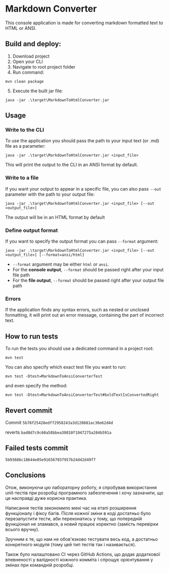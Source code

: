 # Markdown Converter

This console application is made for converting markdown formatted text to HTML or ANSI.

## Build and deploy:

1. Download project
2. Open your CLI
3. Navigate to root project folder
4. Run command:

```
mvn clean package
```
5. Execute the built jar file:

```
java -jar .\target\MarkdownToHtmlConverter.jar
```

## Usage
### Write to the CLI
To use the application you should pass the path to your input text (or .md) file as a parameter:

```
java -jar .\target\MarkdownToHtmlConverter.jar <input_file>
```

This will print the output to the CLI in an ANSI format by default.

### Write to a file
If you want your output to appear in a specific file, you can also pass `--out` parameter with the path to your output file:

```
java -jar .\target\MarkdownToHtmlConverter.jar <input_file> [--out <output_file>]
```
The output will be in an HTML format by default

### Define output format
If you want to specify the output format you can pass `--format` argument:

```
java -jar .\target\MarkdownToHtmlConverter.jar <input_file> [--out <output_file>] [--format=ansi/html]
```
- `--format` argument may be either `html` or `ansi`.
- For the **console output**, `--format` should be passed right after your input file path
- For the **file output**, `--format` should be passed right after your output file path

### Errors
If the application finds any syntax errors, such as nested or unclosed formatting, 
it will print out an error message, containing the part of incorrect text.

## How to run tests
To run the tests you should use a dedicated command in a project root:
```
mvn test
```
You can also specify which exact test file you want to run:
```
mvn test -Dtest=MarkdownToAnsiConverterTest
```
and even specify the method:
```
mvn test -Dtest=MarkdownToAnsiConverterTest#boldTextIsConvertedRight
```

## Revert commit

Commit `5b78f25428edff2958243a3d120881ac30e62d4d`

reverts `bad0d7c9c60a58bbea30810f1047275a204b591a`

## Failed tests commit

`5b93686c18644e05e916567037957b24d42d49f7`

## Conclusions

Отож, виконуючи цю лабораторну роботу, я спробував використання unit-тестів при розробці програмного забезпечення 
і хочу зазначити, що це насправді дуже корисна практика.

Написання тестів зекономило мені час на етапі розширення функціоналу і фіксу багів.
Після кожної зміни в коді достатньо було перезапустити тести, аби переконатись у тому, що попередній функціонал
не зламався, а новий працює коректно (замість перевірки всього вручну).

Зручним є те, що нам не обов'язково тестувати весь код, а достатньо конкретного модуля 
(тому цей тип тестів так і називається).

Також було налаштовано CI через GitHub Actions, що додає додаткової впевненості у 
валідності кожного комміта і спрощує орієнтування у змінах при командній розробці.